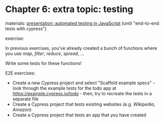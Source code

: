 # Chapter 6: extra topic: testing

materials: [presentation: automated testing in JavaScript](https://marko-knoebl.github.io/slides/javascript-testing-en.html) (until "end-to-end tests with cypress")

exercise:

In previous exercises, you've already created a bunch of functions where you use _map_, _filter_, _reduce_, _spread_, ...

Write some tests for these functions!

E2E exercises:

- Create a new Cypress project and select "Scaffold example specs" - look through the example tests for the todo app at https://example.cypress.io/todo - then, try to recreate the tests in a separate file
- Create a Cypress project that tests existing websites (e.g. _Wikipedia_, _Amazon_)
- Create a Cypress project that tests an app that you have created
